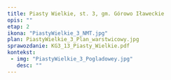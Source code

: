 ```yaml
---
title: Piasty Wielkie, st. 3, gm. Górowo Iławeckie
opis: ""
etap: 2
ikona: "PiastyWielkie_3_NMT.jpg"
plan: PiastyWielkie_3_Plan_warstwicowy.jpg
sprawozdanie: KG3_13_Piasty_Wielkie.pdf
kontekst:
 - img: "PiastyWielkie_3_Pogladowey.jpg"
   desc: ""
---
```

